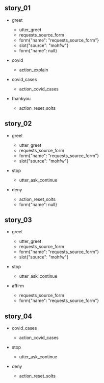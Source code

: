 ## story_01
* greet
  - utter_greet
  - requests_source_form
  - form{"name": "requests_source_form"}
  - slot{"source": "mohfw"}
  - form{"name": null}

* covid
  - action_explain

* covid_cases
  - action_covid_cases

* thankyou
  - action_reset_solts

## story_02
* greet
  - utter_greet
  - requests_source_form
  - form{"name": "requests_source_form"}
  - slot{"source": "mohfw"}

* stop
  - utter_ask_continue

* deny
  - action_reset_solts
  - form{"name": null}

## story_03
* greet
  - utter_greet
  - requests_source_form
  - form{"name": "requests_source_form"}
  - slot{"source": "mohfw"}

* stop
  - utter_ask_continue

* affirm
  - requests_source_form
  - form{"name": "requests_source_form"}

## story_04
* covid_cases
  - action_covid_cases

* stop
  - utter_ask_continue

* deny
  - action_reset_solts

